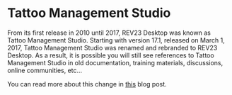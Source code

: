# Tattoo Management Studio

From its first release in 2010 until 2017, REV23 Desktop was known as Tattoo Management Studio. Starting with version 17.1, released on March 1, 2017, Tattoo Management Studio was renamed and rebranded to REV23 Desktop. As a result, it is possible you will still see references to Tattoo Management Studio in old documentation, training materials, discussions, online communities, etc...
 
You can read more about this change in [this](https://www.rev23.com/blog/2017/03/01/tattoo-management-studio-is-now-rev23-desktop/) blog post.